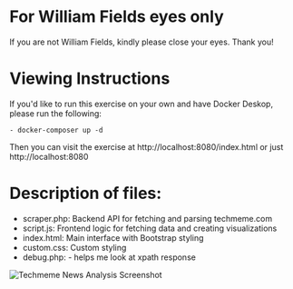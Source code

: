 # For William Fields eyes only
If you are not William Fields, kindly please close your eyes. Thank you!

# Viewing Instructions
If you'd like to run this exercise on your own and have Docker Deskop, please run the following:

```
- docker-composer up -d
```

Then you can visit the exercise at http://localhost:8080/index.html or just http://localhost:8080

# Description of files:
- scraper.php: Backend API for fetching and parsing techmeme.com
- script.js: Frontend logic for fetching data and creating visualizations
- index.html: Main interface with Bootstrap styling
- custom.css: Custom styling
- debug.php: - helps me look at xpath response

![Techmeme News Analysis Screenshot](https://i.postimg.cc/s2WxPPjR/Screenshot-2025-03-08-125526.png)
